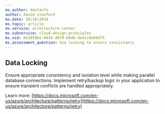 ```yaml
---
ms.author: dastanfo
author: david-stanford
ms.date: 10/16/2019
ms.topic: article
ms.service: architecture-center
ms.subservice: cloud-design-principles
ms.uid: 8e3058be-8434-46f9-b6db-de41c8e69d75
ms.assessment_question: Use locking to ensure consistancy
---
```

## Data Locking

Ensure appropriate consistency and isolation level while making parallel database connections. Implement retry/backup logic in your application to ensure transient conflicts are handled appropriately.

Learn more: [https://docs.microsoft.com/en-us/azure/architecture/patterns/retry](https://docs.microsoft.com/en-us/azure/architecture/patterns/retry)
